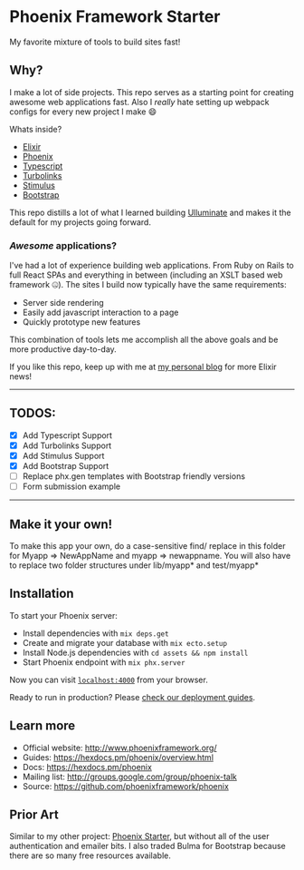 Phoenix Framework Starter
=========================

My favorite mixture of tools to build sites fast! 

## Why?

I make a lot of side projects. This repo serves as a starting point for creating awesome web applications fast. Also I *really* hate setting up webpack configs for every new project I make 😄

Whats inside?

  * [Elixir](https://elixir-lang.org/)
  * [Phoenix](https://www.phoenixframework.org/)
  * [Typescript](https://www.typescriptlang.org/)
  * [Turbolinks](https://github.com/turbolinks/turbolinks)
  * [Stimulus](https://stimulusjs.org/)
  * [Bootstrap](https://getbootstrap.com/)

This repo distills a lot of what I learned building [Ulluminate](https://ulluminate.com/) and makes it the default for my projects going forward.

### *Awesome* applications?

I've had a lot of experience building web applications. From Ruby on Rails to full React SPAs and everything in between (including an XSLT based web framework 🤐). The sites I build now typically have the same requirements:

- Server side rendering
- Easily add javascript interaction to a page
- Quickly prototype new features

This combination of tools lets me accomplish all the above goals and be more productive day-to-day.

If you like this repo, keep up with me at [my personal blog](https://aaronwestbrook.com) for more Elixir news!

---

## TODOS:

- [x] Add Typescript Support
- [x] Add Turbolinks Support
- [x] Add Stimulus Support
- [x] Add Bootstrap Support
- [ ] Replace phx.gen templates with Bootstrap friendly versions
- [ ] Form submission example

---

## Make it your own!

To make this app your own, do a case-sensitive find/ replace in this folder for Myapp => NewAppName and myapp => newappname. You will also have to replace two folder structures under lib/myapp* and test/myapp*

## Installation

To start your Phoenix server:

  * Install dependencies with `mix deps.get`
  * Create and migrate your database with `mix ecto.setup`
  * Install Node.js dependencies with `cd assets && npm install`
  * Start Phoenix endpoint with `mix phx.server`

Now you can visit [`localhost:4000`](http://localhost:4000) from your browser.

Ready to run in production? Please [check our deployment guides](https://hexdocs.pm/phoenix/deployment.html).

## Learn more

  * Official website: http://www.phoenixframework.org/
  * Guides: https://hexdocs.pm/phoenix/overview.html
  * Docs: https://hexdocs.pm/phoenix
  * Mailing list: http://groups.google.com/group/phoenix-talk
  * Source: https://github.com/phoenixframework/phoenix

## Prior Art

Similar to my other project: [Phoenix Starter](https://github.com/awestbro/phoenix-starter), but without all of the user authentication and emailer bits. I also traded Bulma for Bootstrap because there are so many free resources available.